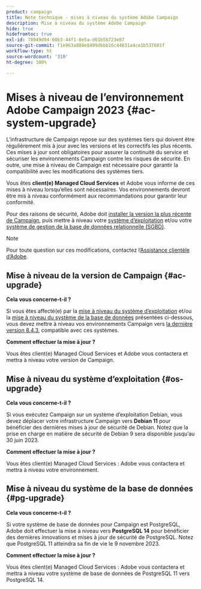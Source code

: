 ```yaml
---
product: campaign
title: Note technique - mises à niveau du système Adobe Campaign
description: Mise à niveau du système Adobe Campaign
hide: true
hidefromtoc: true
exl-id: 78949d94-60b3-44f1-8e5a-d61b5b723e87
source-git-commit: f1e963a880e8499dbbb16c44831a4ce1b537601f
workflow-type: ht
source-wordcount: '310'
ht-degree: 100%

---
```


# Mises à niveau de l’environnement Adobe Campaign 2023 {#ac-system-upgrade}

L’infrastructure de Campaign repose sur des systèmes tiers qui doivent être régulièrement mis à jour avec les versions et les correctifs les plus récents. Ces mises à jour sont obligatoires pour assurer la continuité du service et sécuriser les environnements Campaign contre les risques de sécurité. En outre, une mise à niveau de Campaign est nécessaire pour garantir la compatibilité avec les modifications des systèmes tiers.

Vous êtes **client(e) Managed Cloud Services** et Adobe vous informe de ces mises à niveau lorsqu’elles sont nécessaires. Vos environnements devront être mis à niveau conformément aux recommandations pour garantir leur conformité.

Pour des raisons de sécurité, Adobe doit [installer la version la plus récente de Campaign](#ac-upgrade), puis mettre à niveau votre [système d’exploitation](#os-upgrade) et/ou votre [système de gestion de la base de données relationnelle (SGBD)](#pg-upgrade).

>[!NOTE]
>
>Pour toute question sur ces modifications, contactez l’[Assistance clientèle d’Adobe](https://helpx.adobe.com/fr/enterprise/admin-guide.html/enterprise/using/support-for-experience-cloud.ug.html).

## Mise à niveau de la version de Campaign {#ac-upgrade}

**Cela vous concerne-t-il ?**

Si vous êtes affecté(e) par la [mise à niveau du système d’exploitation](#os-upgrade) et/ou la [mise à niveau du système de la base de données](#pg-upgrade) présentées ci-dessous, vous devez mettre à niveau vos environnements Campaign vers [la dernière version 8.4.3](../../v8/start/release-notes.md), compatible avec ces systèmes.

**Comment effectuer la mise à jour ?**

Vous êtes client(e) Managed Cloud Services et Adobe vous contactera et mettra à niveau votre version de Campaign.

## Mise à niveau du système d’exploitation {#os-upgrade}

**Cela vous concerne-t-il ?**

Si vous exécutez Campaign sur un système d’exploitation Debian, vous devez déplacer votre infrastructure Campaign vers **Debian 11** pour bénéficier des dernières mises à jour de sécurité de Debian. Notez que la prise en charge en matière de sécurité de Debian 9 sera disponible jusqu’au 30 juin 2023.

**Comment effectuer la mise à jour ?**

Vous êtes client(e) Managed Cloud Services : Adobe vous contactera et mettra à niveau votre environnement.

## Mise à niveau du système de la base de données {#pg-upgrade}

**Cela vous concerne-t-il ?**

Si votre système de base de données pour Campaign est PostgreSQL, Adobe doit effectuer la mise à niveau vers **PostgreSQL 14** pour bénéficier des dernières innovations et mises à jour de sécurité de PostgreSQL. Notez que PostgreSQL 11 atteindra sa fin de vie le 9 novembre 2023.

**Comment effectuer la mise à jour ?**

Vous êtes client(e) Managed Cloud Services : Adobe vous contactera et mettra à niveau votre système de base de données de PostgreSQL 11 vers PostgreSQL 14.
